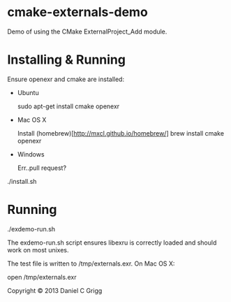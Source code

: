 # cmake-externals-demo

Demo of using the CMake ExternalProject\_Add module.

# Installing & Running

Ensure openexr and cmake are installed:

+ Ubuntu 

  sudo apt-get install cmake openexr

+ Mac OS X

  Install (homebrew)[http://mxcl.github.io/homebrew/]
  brew install cmake openexr

+ Windows

  Err..pull request?


./install.sh

# Running 

./exdemo-run.sh

The exdemo-run.sh script ensures libexru is correctly loaded and should
work on most unixes.

The test file is written to /tmp/externals.exr. On Mac OS X:

open /tmp/externals.exr


Copyright &copy; 2013 Daniel C Grigg
